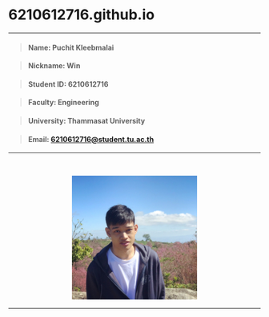 # 6210612716.github.io

---

> #### Name: Puchit Kleebmalai

> #### Nickname: Win

> #### Student ID: 6210612716

> #### Faculty: Engineering

> #### University: Thammasat University

> #### Email: 6210612716@student.tu.ac.th

---

<br>

<p align="center">
<img src="./profile_image2.JPG" width="250" height="247">
</p>

---